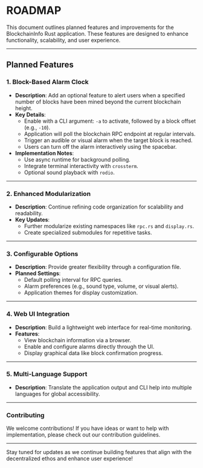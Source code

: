 # ROADMAP

This document outlines planned features and improvements for the BlockchainInfo Rust application. These features are designed to enhance functionality, scalability, and user experience.

---

## Planned Features

### **1. Block-Based Alarm Clock**
- **Description**: Add an optional feature to alert users when a specified number of blocks have been mined beyond the current blockchain height.
- **Key Details**:
  - Enable with a CLI argument: `-a` to activate, followed by a block offset (e.g., `-10`).
  - Application will poll the blockchain RPC endpoint at regular intervals.
  - Trigger an audible or visual alarm when the target block is reached.
  - Users can turn off the alarm interactively using the spacebar.
- **Implementation Notes**:
  - Use async runtime for background polling.
  - Integrate terminal interactivity with `crossterm`.
  - Optional sound playback with `rodio`.

---

### **2. Enhanced Modularization**
- **Description**: Continue refining code organization for scalability and readability.
- **Key Updates**:
  - Further modularize existing namespaces like `rpc.rs` and `display.rs`.
  - Create specialized submodules for repetitive tasks.

---

### **3. Configurable Options**
- **Description**: Provide greater flexibility through a configuration file.
- **Planned Settings**:
  - Default polling interval for RPC queries.
  - Alarm preferences (e.g., sound type, volume, or visual alerts).
  - Application themes for display customization.

---

### **4. Web UI Integration**
- **Description**: Build a lightweight web interface for real-time monitoring.
- **Features**:
  - View blockchain information via a browser.
  - Enable and configure alarms directly through the UI.
  - Display graphical data like block confirmation progress.

---

### **5. Multi-Language Support**
- **Description**: Translate the application output and CLI help into multiple languages for global accessibility.

---

### **Contributing**
We welcome contributions! If you have ideas or want to help with implementation, please check out our contribution guidelines.

---

Stay tuned for updates as we continue building features that align with the decentralized ethos and enhance user experience!
